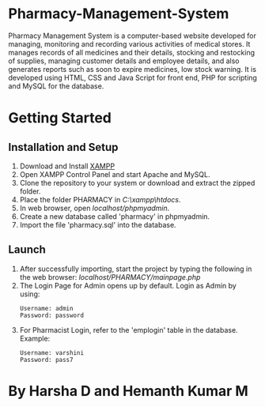 # Pharmacy-Management-System
Pharmacy Management System is a computer-based website developed for managing, monitoring and recording 
various activities of medical stores. It manages records of all medicines and their details, stocking and restocking of supplies,
managing customer details and employee details, and also generates reports such as soon to expire medicines, low stock warning.
It is developed using HTML, CSS and Java Script for front end, PHP for scripting and MySQL for the database.

# Getting Started

## Installation and Setup

1. Download and Install [XAMPP](https://www.apachefriends.org/download.html)
2. Open XAMPP Control Panel and start Apache and MySQL.
3. Clone the repository to your system or download and extract the zipped folder.
4. Place the folder PHARMACY in *C:\xampp\htdocs*.
5. In web browser, open *localhost/phpmyadmin*.
6. Create a new database called 'pharmacy' in phpmyadmin.
7. Import the file 'pharmacy.sql' into the database.

## Launch

1. After successfully importing, start the project by typing the following in the web browser:  *localhost/PHARMACY/mainpage.php*   
2. The Login Page for Admin opens up by default. Login as Admin by using:
    ```
    Username: admin
	Password: password   
    ```
3. For Pharmacist Login, refer to the 'emplogin' table in the database. 
    Example:
    ```
    Username: varshini
	Password: pass7
    ```
# By Harsha D and Hemanth Kumar M




